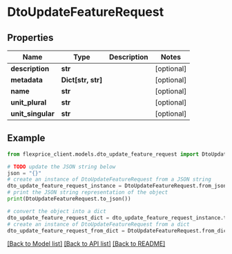 # DtoUpdateFeatureRequest


## Properties

Name | Type | Description | Notes
------------ | ------------- | ------------- | -------------
**description** | **str** |  | [optional] 
**metadata** | **Dict[str, str]** |  | [optional] 
**name** | **str** |  | [optional] 
**unit_plural** | **str** |  | [optional] 
**unit_singular** | **str** |  | [optional] 

## Example

```python
from flexprice_client.models.dto_update_feature_request import DtoUpdateFeatureRequest

# TODO update the JSON string below
json = "{}"
# create an instance of DtoUpdateFeatureRequest from a JSON string
dto_update_feature_request_instance = DtoUpdateFeatureRequest.from_json(json)
# print the JSON string representation of the object
print(DtoUpdateFeatureRequest.to_json())

# convert the object into a dict
dto_update_feature_request_dict = dto_update_feature_request_instance.to_dict()
# create an instance of DtoUpdateFeatureRequest from a dict
dto_update_feature_request_from_dict = DtoUpdateFeatureRequest.from_dict(dto_update_feature_request_dict)
```
[[Back to Model list]](../README.md#documentation-for-models) [[Back to API list]](../README.md#documentation-for-api-endpoints) [[Back to README]](../README.md)


